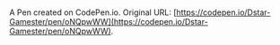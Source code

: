 # 

A Pen created on CodePen.io. Original URL: [https://codepen.io/Dstar-Gamester/pen/oNQpwWW](https://codepen.io/Dstar-Gamester/pen/oNQpwWW).

